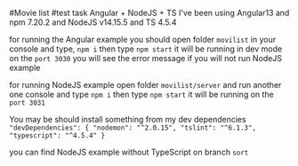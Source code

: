 #Movie list #test task Angular + NodeJS + TS I've been using Angular13 and npm 7.20.2 and NodeJS v14.15.5 and TS 4.5.4

for running the Angular example you should open folder `movilist` in your console and type, `npm i` then type `npm start` it will be running in dev mode on the `port 3030` you will see the error message if you will not run NodeJS example

for running NodeJS example open folder `movilist/server` and run another one console and type `npm i` then type `npm start` it will be running on the `port 3031`

You may be should install something from my dev dependencies
` "devDependencies": { "nodemon": "^2.0.15", "tslint": "^6.1.3", "typescript": "^4.5.4" }`

you can find NodeJS example without TypeScript on branch `sort`

